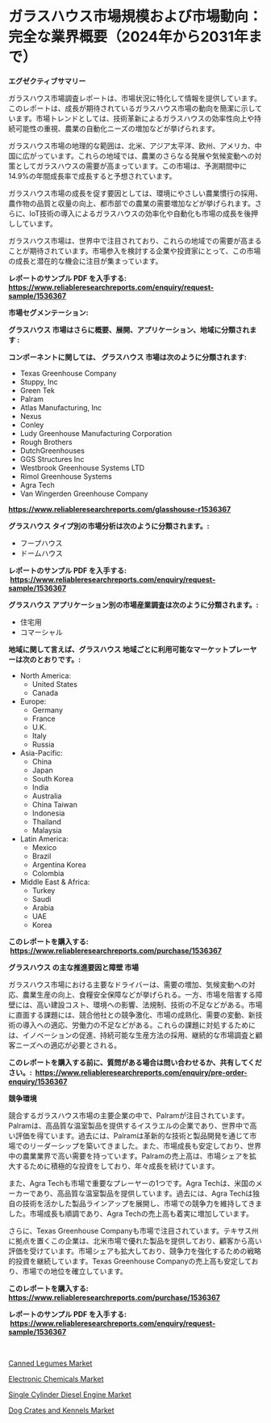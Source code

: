 <p><h1>ガラスハウス市場規模および市場動向：完全な業界概要（2024年から2031年まで）</h1></p><p><strong>エグゼクティブサマリー</strong></p>
<p><p>ガラスハウス市場調査レポートは、市場状況に特化して情報を提供しています。このレポートは、成長が期待されているガラスハウス市場の動向を簡潔に示しています。市場トレンドとしては、技術革新によるガラスハウスの効率性向上や持続可能性の重視、農業の自動化ニーズの増加などが挙げられます。</p><p>ガラスハウス市場の地理的な範囲は、北米、アジア太平洋、欧州、アメリカ、中国に広がっています。これらの地域では、農業のさらなる発展や気候変動への対策としてガラスハウスの需要が高まっています。この市場は、予測期間中に14.9%の年間成長率で成長すると予想されています。</p><p>ガラスハウス市場の成長を促す要因としては、環境にやさしい農業慣行の採用、農作物の品質と収量の向上、都市部での農業の需要増加などが挙げられます。さらに、IoT技術の導入によるガラスハウスの効率化や自動化も市場の成長を後押ししています。</p><p>ガラスハウス市場は、世界中で注目されており、これらの地域での需要が高まることが期待されています。市場参入を検討する企業や投資家にとって、この市場の成長と潜在的な機会に注目が集まっています。</p></p>
<p><strong>レポートのサンプル PDF を入手する: <a href="https://www.reliableresearchreports.com/enquiry/request-sample/1536367">https://www.reliableresearchreports.com/enquiry/request-sample/1536367</a></strong></p>
<p><strong>市場セグメンテーション:</strong></p>
<p><strong> グラスハウス 市場はさらに概要、展開、アプリケーション、地域に分類されます :</strong></p>
<p><strong>コンポーネントに関しては、 グラスハウス 市場は次のように分類されます: &nbsp;</strong></p>
<p><ul><li>Texas Greenhouse Company</li><li>Stuppy, Inc</li><li>Green Tek</li><li>Palram</li><li>Atlas Manufacturing, Inc</li><li>Nexus</li><li>Conley</li><li>Ludy Greenhouse Manufacturing Corporation</li><li>Rough Brothers</li><li>DutchGreenhouses</li><li>GGS Structures Inc</li><li>Westbrook Greenhouse Systems LTD</li><li>Rimol Greenhouse Systems</li><li>Agra Tech</li><li>Van Wingerden Greenhouse Company</li></ul></p>
<p><strong><a href="https://www.reliableresearchreports.com/glasshouse-r1536367">https://www.reliableresearchreports.com/glasshouse-r1536367</a></strong></p>
<p><strong> グラスハウス タイプ別の市場分析は次のように分類されます。:</strong></p>
<p><ul><li>フープハウス</li><li>ドームハウス</li></ul></p>
<p><strong>レポートのサンプル PDF を入手する: &nbsp;<a href="https://www.reliableresearchreports.com/enquiry/request-sample/1536367">https://www.reliableresearchreports.com/enquiry/request-sample/1536367</a></strong></p>
<p><strong> グラスハウス アプリケーション別の市場産業調査は次のように分類されます。:</strong></p>
<p><ul><li>住宅用</li><li>コマーシャル</li></ul></p>
<p><strong>地域に関して言えば、グラスハウス 地域ごとに利用可能なマーケットプレーヤーは次のとおりです。:</strong></p>
<p><ul>
    <li>
        North America:
        <ul>
            <li>United States</li>
            <li>Canada</li>
        </ul>
    </li>
    <li>
        Europe:
        <ul>
            <li>Germany</li>
            <li>France</li>
            <li>U.K.</li>
            <li>Italy</li>
            <li>Russia</li>
        </ul>
    </li>
    <li>
        Asia-Pacific:
        <ul>
            <li>China</li>
            <li>Japan</li>
            <li>South Korea</li>
            <li>India</li>
            <li>Australia</li>
            <li>China Taiwan</li>
            <li>Indonesia</li>
            <li>Thailand</li>
            <li>Malaysia</li>
        </ul>
    </li>
    <li>
        Latin America:
        <ul>
            <li>Mexico</li>
            <li>Brazil</li>
            <li>Argentina Korea</li>
            <li>Colombia</li>
        </ul>
    </li>
    <li>
        Middle East & Africa:
        <ul>
            <li>Turkey</li>
            <li>Saudi</li>
            <li>Arabia</li>
            <li>UAE</li>
            <li>Korea</li>
        </ul>
    </li>
    </ul></p>
<p><strong>このレポートを購入する: &nbsp;<a href="https://www.reliableresearchreports.com/purchase/1536367">https://www.reliableresearchreports.com/purchase/1536367</a></strong></p>
<p><strong>グラスハウス の主な推進要因と障壁 市場</strong></p>
<p><p>ガラスハウス市場における主要なドライバーは、需要の増加、気候変動への対応、農業生産の向上、食糧安全保障などが挙げられる。一方、市場を阻害する障壁には、高い建設コスト、環境への影響、法規制、技術の不足などがある。市場に直面する課題には、競合他社との競争激化、市場の成熟化、需要の変動、新技術の導入への適応、労働力の不足などがある。これらの課題に対処するためには、イノベーションの促進、持続可能な生産方法の採用、継続的な市場調査と顧客ニーズへの適応が必要とされる。</p></p>
<p><strong>このレポートを購入する前に、質問がある場合は問い合わせるか、共有してください。:&nbsp; <a href="https://www.reliableresearchreports.com/enquiry/pre-order-enquiry/1536367">https://www.reliableresearchreports.com/enquiry/pre-order-enquiry/1536367</a></strong></p>
<p><strong>競争環境</strong></p>
<p><p>競合するガラスハウス市場の主要企業の中で、Palramが注目されています。Palramは、高品質な温室製品を提供するイスラエルの企業であり、世界中で高い評価を得ています。過去には、Palramは革新的な技術と製品開発を通じて市場でのリーダーシップを築いてきました。また、市場成長も安定しており、世界中の農業業界で高い需要を持っています。Palramの売上高は、市場シェアを拡大するために積極的な投資をしており、年々成長を続けています。</p><p>また、Agra Techも市場で重要なプレーヤーの1つです。Agra Techは、米国のメーカーであり、高品質な温室製品を提供しています。過去には、Agra Techは独自の技術を活かした製品ラインアップを展開し、市場での競争力を維持してきました。市場成長も順調であり、Agra Techの売上高も着実に増加しています。</p><p>さらに、Texas Greenhouse Companyも市場で注目されています。テキサス州に拠点を置くこの企業は、北米市場で優れた製品を提供しており、顧客から高い評価を受けています。市場シェアも拡大しており、競争力を強化するための戦略的投資を継続しています。Texas Greenhouse Companyの売上高も安定しており、市場での地位を確立しています。</p></p>
<p><strong>このレポートを購入する: &nbsp; <a href="https://www.reliableresearchreports.com/purchase/1536367">https://www.reliableresearchreports.com/purchase/1536367</a></strong></p>
<p><strong>レポートのサンプル PDF を入手する: &nbsp;<a href="https://www.reliableresearchreports.com/enquiry/request-sample/1536367">https://www.reliableresearchreports.com/enquiry/request-sample/1536367</a></strong><strong></strong></p>
<p>&nbsp;</p>
<p><p><a href="https://github.com/seekum/Market-Research-Report-List-2/blob/main/canned-legumes-market.md">Canned Legumes Market</a></p><p><a href="https://simplistic-meeting-7ee.notion.site/Electronic-Chemicals-Market-Provides-Detailed-Segmentation-of-this-Market-based-on-Type-Application-6ba748be03614dccbded8327e31739ce">Electronic Chemicals Market</a></p><p><a href="https://issuu.com/reportprime-2/docs/single-cylinder-diesel-engine-market-size-2030.ppt">Single Cylinder Diesel Engine Market</a></p><p><a href="https://view.publitas.com/reportprime-1/dog-crates-and-kennels-market-size-growing-and-forecasted-for-period-from-2024-2031-and-provides-complete-market-analysis-of-this-market/">Dog Crates and Kennels Market</a></p></p>
